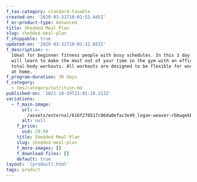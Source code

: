 ```yaml
---
f_tax-category: standard-taxable
created-on: '2020-03-31T10:01:55.445Z'
f_ec-product-type: Advanced
title: Shedded Meal Plan
slug: shedded-meal-plan
f_shippable: true
updated-on: '2020-03-31T10:02:32.853Z'
f_description: >-
  Ideal for beginner fitness people with busy schedules. In this 3 day split you
  will learn to make the most out of your time in the gym with an efficient
  total-body workouts. All workouts are designed to be flexible for working out
  at home.
f_program-duration: 30 days
f_category:
  - cms/category/nutrition.md
published-on: '2021-10-19T21:01:18.213Z'
variations:
  - f_main-image:
      url: >-
        /assets/external/616f270517c86da0efac3e49_logan-weaver-rbbwgekbbd8-unsplash.jpg
      alt: null
    f_price:
      usd: 29.99
    title: Shedded Meal Plan
    slug: shedded-meal-plan
    f_more-images: []
    f_download-files: []
    default: true
layout: '[product].html'
tags: product
---
```



